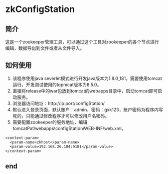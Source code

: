 # zkConfigStation
## 简介
这是一个zookeeper管理工具，可以通过这个工具对zookeeper的各个节点进行编辑，数据导出到文件或者从文件导入。

## 如何使用
1. 该程序使用java severlet模式进行开发java版本为1.8.0_181，需要使用tomcat运行，开发测试使用的topmcat版本为8.5.0。
2. 直接将release中的war包放到tomcat的webapps目录中，启动tomcat即可启动服务。
3. 浏览器访问地址：http://ip:port/configStation/
4. 默认进入登录页面，默认账户：admin，密码：gxk123，账户密码为程序内写死的，只能通过修改程序才可以修改用户名密码。
5. 需要配置zookeeper的服务地址，编辑tomcatPat\webapps\configStation\WEB-INF\web.xml。
<pre><code>&lt;context-param&gt;
  &lt;param-name&gt;zkhost&lt;/param-name&gt;
  &lt;param-value&gt;192.168.26.104:9181&lt;/param-value&gt;
&lt;/context-param&gt;
</code></pre>

## end
